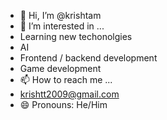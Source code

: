 - 👋 Hi, I’m @krishtam
- 👀 I’m interested in ...
- Learning new techonolgies
- AI
- Frontend / backend development
- Game development
- 📫 How to reach me ...
- krishtt2009@gmail.com
- 😄 Pronouns: He/Him
  
